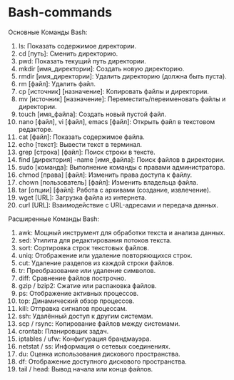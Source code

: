 # Bash-commands
Основные Команды Bash:
1. ls: Показать содержимое директории.
2. cd [путь]: Сменить директорию.
3. pwd: Показать текущий путь директории.
4. mkdir [имя_директории]: Создать новую директорию.
5. rmdir [имя_директории]: Удалить директорию (должна быть пуста).
6. rm [файл]: Удалить файл.
7. cp [источник] [назначение]: Копировать файлы и директории.
8. mv [источник] [назначение]: Переместить/переименовать файлы и директории.
9. touch [имя_файла]: Создать новый пустой файл.
10. nano [файл], vi [файл], emacs [файл]: Открыть файл в текстовом редакторе.
11. cat [файл]: Показать содержимое файла.
12. echo [текст]: Вывести текст в терминал.
13. grep [строка] [файл]: Поиск строки в тексте.
14. find [директория] -name [имя_файла]: Поиск файлов в директории.
15. sudo [команда]: Выполнение команды с правами администратора.
16. chmod [права] [файл]: Изменить права доступа к файлу.
17. chown [пользователь] [файл]: Изменить владельца файла.
18. tar [опции] [файл]: Работа с архивами (создание, извлечение).
19. wget [URL]: Загрузка файла из интернета.
20. curl [URL]: Взаимодействие с URL-адресами и передача данных.

Расширенные Команды Bash:
1. awk: Мощный инструмент для обработки текста и анализа данных.
2. sed: Утилита для редактирования потоков текста.
3. sort: Сортировка строк текстовых файлов.
4. uniq: Отображение или удаление повторяющихся строк.
5. cut: Удаление разделов из каждой строки файлов.
6. tr: Преобразование или удаление символов.
7. diff: Сравнение файлов построчно.
8. gzip / bzip2: Сжатие или распаковка файлов.
9. ps: Отображение активных процессов.
10. top: Динамический обзор процессов.
11. kill: Отправка сигналов процессам.
12. ssh: Удалённый доступ к другим системам.
13. scp / rsync: Копирование файлов между системами.
14. crontab: Планировщик задач.
15. iptables / ufw: Конфигурация брандмауэра.
16. netstat / ss: Информация о сетевых соединениях.
17. du: Оценка использования дискового пространства.
18. df: Отображение доступного дискового пространства.
19. tail / head: Вывод начала или конца файлов.
